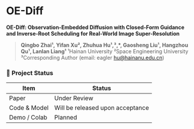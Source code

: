# OE-Diff
**OE-Diff: Observation-Embedded Diffusion with Closed-Form Guidance and Inverse-Root Scheduling for Real-World Image Super-Resolution**  
> **Qingbo Zhai¹, Yifan Xu², Zhuhua Hu¹,³,*, Gaosheng Liu¹, Hangzhou Qu¹, Lanlan Liang¹**
> ¹Hainan University
> ²Space Engineering University
> ³Corresponding Author (email: eagler hu@hainanu.edu.cn)
### 🚧 **Project Status**

| Item | Status | 
|------|--------|
| Paper | Under Review |
| Code & Model | Will be released upon acceptance | 
| Demo / Colab | Planned |
